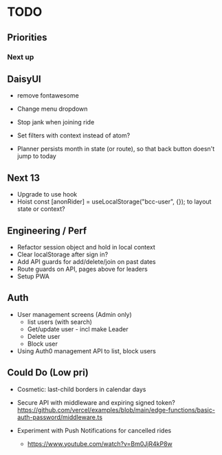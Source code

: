# TODO

## Priorities

### Next up

## DaisyUI

- remove fontawesome
- Change menu dropdown
- Stop jank when joining ride
- Set filters with context instead of atom?

- Planner persists month in state (or route), so that back button doesn't jump to today

## Next 13

- Upgrade to use hook
- Hoist const [anonRider] = useLocalStorage<AnonymousUser>("bcc-user", {}); to layout state or context?

## Engineering / Perf

- Refactor session object and hold in local context
- Clear localStorage after sign in?
- Add API guards for add/delete/join on past dates
- Route guards on API, pages above for leaders
- Setup PWA

## Auth

- User management screens (Admin only)
  - list users (with search)
  - Get/update user - incl make Leader
  - Delete user
  - Block user
- Using Auth0 management API to list, block users

## Could Do (Low pri)

- Cosmetic: last-child borders in calendar days
- Secure API with middleware and expiring signed token?
  https://github.com/vercel/examples/blob/main/edge-functions/basic-auth-password/middleware.ts
- Experiment with Push Notifications for cancelled rides

  - https://www.youtube.com/watch?v=Bm0JjR4kP8w
